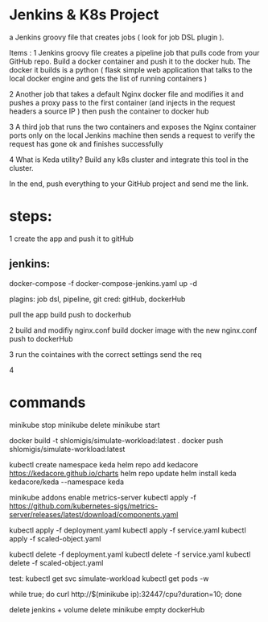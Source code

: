 # Jenkins & K8s Project
a Jenkins groovy file that creates jobs ( look for job DSL plugin ). 

Items : 
1
Jenkins groovy file creates a pipeline job that pulls code from your GitHub repo.
Build a docker container and push it to the docker hub. 
The docker it builds is a python ( flask simple web application that talks to the local docker engine and gets the list of running containers ) 

2
Another job that takes a default Nginx docker file and modifies it and pushes a proxy pass to the first container (and injects
in the request headers a source IP ) then push the container to docker hub  

3
A third job that runs the two containers and exposes the Nginx container ports only on the local Jenkins machine
then sends a request to verify the request has gone ok and finishes successfully

4
What is Keda utility? Build any k8s cluster and integrate this tool in the cluster.
 
In the end, push everything to your GitHub project and send me the link.


# steps:
1
create the app and push it to gitHub

## jenkins:
docker-compose -f docker-compose-jenkins.yaml up -d

plagins: job dsl, pipeline, git
cred: gitHub, dockerHub

pull the app
build
push to dockerhub

2
build and modifiy nginx.conf
build docker image with the new nginx.conf
push to dockerHub

3
run the cointaines with the correct settings
send the req

4
# commands
minikube stop
minikube delete
minikube start

docker build -t shlomigis/simulate-workload:latest .
docker push shlomigis/simulate-workload:latest

kubectl create namespace keda
helm repo add kedacore https://kedacore.github.io/charts
helm repo update
helm install keda kedacore/keda --namespace keda

minikube addons enable metrics-server
kubectl apply -f https://github.com/kubernetes-sigs/metrics-server/releases/latest/download/components.yaml

kubectl apply -f deployment.yaml
kubectl apply -f service.yaml
kubectl apply -f scaled-object.yaml

kubectl delete -f deployment.yaml
kubectl delete -f service.yaml
kubectl delete -f scaled-object.yaml

test:
kubectl get svc simulate-workload
kubectl get pods -w

while true; do curl http://$(minikube ip):32447/cpu?duration=10; done

delete jenkins + volume
delete minikube
empty dockerHub
